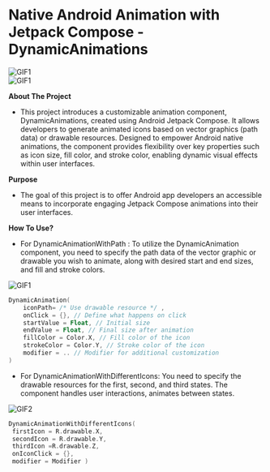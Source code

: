 # Native Android Animation with Jetpack Compose - DynamicAnimations

![GIF1](https://i.ibb.co/zh7QLz2/Screen-recording-20240227-135713-ezgif-com-resize.gif)  
![GIF1](https://i.ibb.co/Dg4QJvP/Screen-recording-20240227-191730-ezgif-com-video-to-gif-converter.gif)

**About The Project**
- This project introduces a customizable animation component, DynamicAnimations, created using Android Jetpack Compose. It allows developers to generate animated icons based on vector graphics (path data) or drawable resources. Designed to empower Android native animations, the component provides flexibility over key properties such as icon size, fill color, and stroke color, enabling dynamic visual effects within user interfaces.

**Purpose**
- The goal of this project is to offer Android app developers an accessible means to incorporate engaging Jetpack Compose animations into their user interfaces.

**How To Use?**
- For DynamicAnimationWithPath : To utilize the DynamicAnimation component, you need to specify the path data of the vector graphic or drawable you wish to animate, along with desired start and end sizes, and fill and stroke colors.
  
![GIF1](https://i.ibb.co/zh7QLz2/Screen-recording-20240227-135713-ezgif-com-resize.gif)

```kotlin
DynamicAnimation(
    iconPath= /* Use drawable resource */ ,
    onClick = {}, // Define what happens on click
    startValue = Float, // Initial size
    endValue = Float, // Final size after animation
    fillColor = Color.X, // Fill color of the icon
    strokeColor = Color.Y, // Stroke color of the icon
    modifier = .. // Modifier for additional customization
)
```

- For DynamicAnimationWithDifferentIcons:  You need to specify the drawable resources for the first, second, and third states. The component handles user interactions, animates between states.
  
![GIF2](https://i.ibb.co/vx1HbCC/Screen-recording-20240227-191730-ezgif-com-resize.gif)

```kotlin
DynamicAnimationWithDifferentIcons(
 firstIcon = R.drawable.X,
 secondIcon = R.drawable.Y,
 thirdIcon =R.drawable.Z,
 onIconClick = {},
 modifier = Modifier )
```
